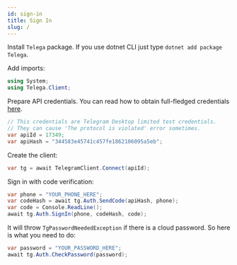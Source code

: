 ```yaml
---
id: sign-in
title: Sign In
slug: /
---
```


Install `Telega` package.
If you use dotnet CLI just type `dotnet add package Telega`.

Add imports:

```csharp
using System;
using Telega.Client;
```

Prepare API credentials.
You can read how to obtain full-fledged credentials [here](https://core.telegram.org/api/obtaining_api_id).

```csharp
// This credentials are Telegram Desktop limited test credentials.
// They can cause 'The protocol is violated' error sometimes.
var apiId = 17349;
var apiHash = "344583e45741c457fe1862106095a5eb";
```

Create the client:

```csharp
var tg = await TelegramClient.Connect(apiId);
```

Sign in with code verification:

```csharp
var phone = "YOUR_PHONE_HERE";
var codeHash = await tg.Auth.SendCode(apiHash, phone);
var code = Console.ReadLine();
await tg.Auth.SignIn(phone, codeHash, code);
```

It will throw `TgPasswordNeededException` if there is a cloud password.
So here is what you need to do:

```csharp
var password = "YOUR_PASSWORD_HERE";
await tg.Auth.CheckPassword(password);
```

